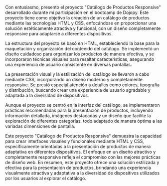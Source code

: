 Con entusiasmo, presento el proyecto "Catálogo de Productos Responsive" desarrollado durante mi participación en el bootcamp de Dojopy. Este proyecto tiene como objetivo la creación de un catálogo de productos mediante las tecnologías HTML y CSS, enfocándose en proporcionar una solución estéticamente atractiva y funcional, con un diseño completamente responsive para adaptarse a diferentes dispositivos.

La estructura del proyecto se basó en HTML, estableciendo la base para la maquetación y organización del contenido del catálogo. Se implementó un diseño cuidadoso para organizar los productos de manera efectiva, y se incorporaron técnicas visuales para resaltar características, asegurando una experiencia de usuario consistente en diversas pantallas.

La presentación visual y la estilización del catálogo se llevaron a cabo mediante CSS, incorporando un diseño moderno y completamente responsive. Se prestó especial atención a detalles como colores, tipografía y distribución, buscando crear una experiencia de usuario agradable y adaptada a la diversidad de dispositivos.

Aunque el proyecto se centró en la interfaz del catálogo, se implementaron prácticas recomendadas para la presentación de productos, incluyendo información detallada, imágenes destacadas y un diseño que facilite la exploración de diferentes categorías, todo adaptado de manera óptima a las variadas dimensiones de pantalla.

Este proyecto "Catálogo de Productos Responsive" demuestra la capacidad para crear interfaces visuales y funcionales mediante HTML y CSS, específicamente orientadas a la presentación de productos de manera adaptativa en diferentes dispositivos. El enfoque en un diseño atractivo y completamente responsive refleja el compromiso con las mejores prácticas de diseño web. En resumen, este proyecto ofrece una solución estilizada y efectiva para la presentación de productos, brindando una experiencia visualmente atractiva y adaptativa a la diversidad de dispositivos utilizados por los usuarios al explorar el catálogo.

